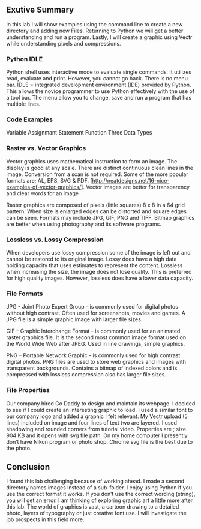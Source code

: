 ## Exutive Summary
In this lab I will show examples using the command line to create a new directory and adding new Files.   Returning to Python we will get a better understanding and run a program. Lastly, I will create a graphic using Vectr while understanding pixels and compressions.


### Python IDLE

Python shell uses interactive mode to evaluate single commands. It utilizes read, evaluate and print.  However, you cannot go back. There is no menu bar.
IDLE = integrated development environment (IDE) provided by Python. This allows the novice programmer to use Python effectively with the use of a tool bar. The menu allow you to change, save and run a program that has multiple lines.

### Code Examples
Variable
Assignmant Statement
Function
Three Data Types


### Raster vs. Vector Graphics

Vector graphics uses mathematical instruction to form an image.  The display is good at any scale.  There are distinct continuous clean lines in the image. Conversion from a scan is not required.  Some of the more popular formats are; AL, EPS, SVG & PDF.   [http://neatdesigns.net/16-nice-examples-of-vector-graphics/].  Vector images are better for transparency and clear words for an image

Raster graphics are composed of pixels (little squares) 8 x 8 in a 64 grid pattern.  When size is enlarged edges can be distorted and square edges can be seen. Formats may include JPG, GIF, PNG and TIFF. Bitmap graphics are better when using photography and its software programs.


### Lossless vs. Lossy Compression

When developers use lossy compression some of the image is left out and cannot be restored to its original image.  Lossy does have a high data holding capacity that uses estimates to represent the content.  Lossless when increasing the size, the image does not lose quality. This is preferred for high quality images.  However, lossless does have a lower data capacity.

### File Formats

JPG - Joint Photo Expert Group - is commonly used for digital photos without high contrast.  Often used for screenshots, movies and games. A JPG file is a simple graphic image with larger file sizes.

GIF – Graphic Interchange Format - is commonly used for an animated raster graphics file. It is the second most common image format used on the World Wide Web after JPEG.  Used in line drawings, simple graphics.

PNG – Portable Network Graphic - is commonly used for high contrast digital photos. PNG files are used to store web graphics and images with transparent backgrounds. Contains a bitmap of indexed colors and is compressed with lossless compression also has larger file sizes.

### File Properties

Our company hired Go Daddy to design and maintain its webpage. I decided to see if I could create an interesting graphic to load.  I used a similar font to our company logo and added a graphic I felt relevant.  My Vectr upload (5 lines) included on image and four lines of text two are layered. I used shadowing and rounded corners from tutorial video.  Properties are ; size 904 KB and it opens with svg file path.  On my home computer I presently don’t have Nikon program or photo shop.  Chrome svg file is the best due to the photo.


## Conclusion
I found this lab challenging because of working ahead. I made a second directory names images instead of a sub-folder.  I enjoy using Python if you use the correct format it works.  If you don’t use the correct wording (string), you will get an error.  I am thinking of exploring graphic art a little more after this lab.  The world of graphics is vast, a cartoon drawing to a detailed photo, layers of typography or just creative font use.  I will investigate the job prospects in this field more.


